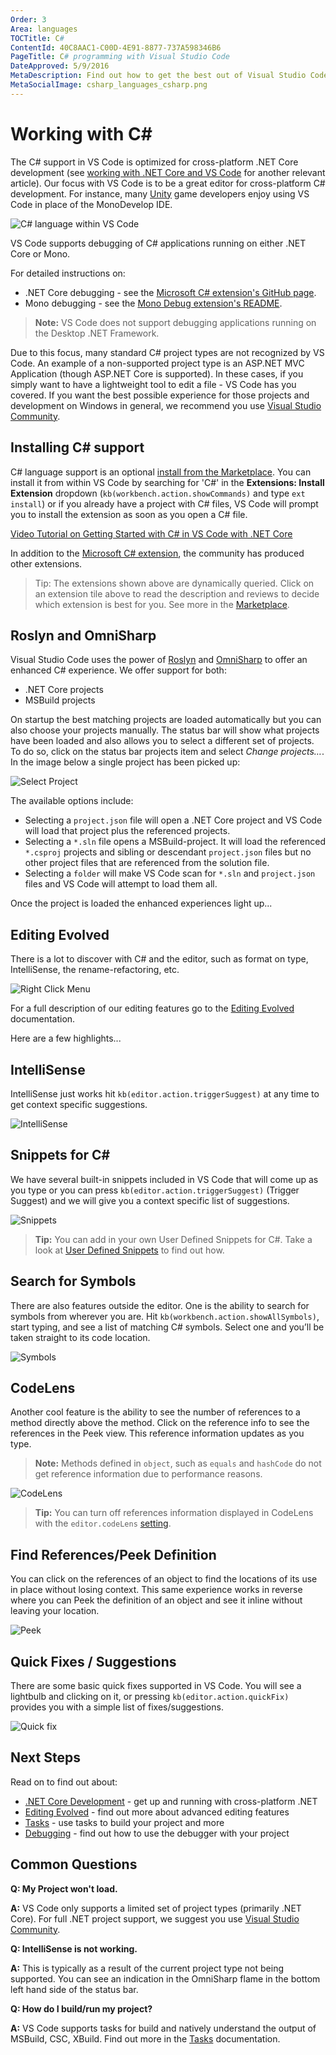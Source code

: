 ```yaml
---
Order: 3
Area: languages
TOCTitle: C#
ContentId: 40C8AAC1-C00D-4E91-8877-737A598346B6
PageTitle: C# programming with Visual Studio Code
DateApproved: 5/9/2016
MetaDescription: Find out how to get the best out of Visual Studio Code and C#.
MetaSocialImage: csharp_languages_csharp.png
---
```


# Working with C&#35;

The C# support in VS Code is optimized for cross-platform .NET Core development (see [working with .NET Core and VS Code](/docs/other/dotnet.md) for another relevant article).  Our focus with VS Code is to be a great editor for cross-platform C# development.  For instance, many [Unity](/docs/other/unity.md) game developers enjoy using VS Code in place of the MonoDevelop IDE.

![C# language within VS Code](images/csharp/c_sharp_hero.png)

VS Code supports debugging of C# applications running on either .NET Core or Mono. 

For detailed instructions on: 

* .NET Core debugging - see the [Microsoft C# extension's GitHub page](https://github.com/OmniSharp/omnisharp-vscode/blob/master/debugger.md).
* Mono debugging - see the [Mono Debug extension's README](https://marketplace.visualstudio.com/items?itemName=ms-vscode.mono-debug).

>**Note:** VS Code does not support debugging applications running on the Desktop .NET Framework.

Due to this focus, many standard C# project types are not recognized by VS Code.  An example of a non-supported project type is an ASP.NET MVC Application (though ASP.NET Core is supported).  In these cases, if you simply want to have a lightweight tool to edit a file - VS Code has you covered.  If you want the best possible experience for those projects and development on Windows in general, we recommend you use [Visual Studio Community](https://www.visualstudio.com/products/visual-studio-community-vs).

## Installing C&#35; support

C# language support is an optional [install from the Marketplace](https://marketplace.visualstudio.com/items?itemName=ms-vscode.csharp). You can install it from within VS Code by searching for 'C#' in the **Extensions: Install Extension** dropdown (`kb(workbench.action.showCommands)` and type `ext install`) or if you already have a project with C# files, VS Code will prompt you to install the extension as soon as you open a C# file.

[Video Tutorial on Getting Started with C# in VS Code with .NET Core](https://channel9.msdn.com/Blogs/dotnet/Get-started-with-VS-Code-using-CSharp-and-NET-Core)

In addition to the [Microsoft C# extension](https://marketplace.visualstudio.com/items?itemName=ms-vscode.csharp), the community has produced other extensions. 

<div class="marketplace-extensions-csharp"></div>

> Tip: The extensions shown above are dynamically queried. Click on an extension tile above to read the description and reviews to decide which extension is best for you. See more in the [Marketplace](https://marketplace.visualstudio.com).

## Roslyn and OmniSharp

Visual Studio Code uses the power of [Roslyn](https://github.com/dotnet/roslyn) and [OmniSharp](http://www.omnisharp.net) to offer an enhanced C# experience.  We offer support for both:

- .NET Core projects
- MSBuild projects

On startup the best matching projects are loaded automatically but you can also choose your projects manually.  The status bar will show what projects have been loaded and also allows you to select a different set of projects. To do so, click on the status bar projects item and select *Change projects…*.  In the image below a single project has been picked up:

![Select Project](images/csharp/selectproject.png)

The available options include:

* Selecting a ```project.json``` file will open a .NET Core project and VS Code will load that project plus the referenced projects.
* Selecting a ```*.sln``` file opens a MSBuild-project. It will load the referenced ```*.csproj``` projects and sibling or descendant ```project.json``` files but no other project files that are referenced from the solution file.
* Selecting a ```folder``` will make VS Code scan for ```*.sln``` and ```project.json``` files and VS Code will attempt to load them all.

Once the project is loaded the enhanced experiences light up...

## Editing Evolved

There is a lot to discover with C# and the editor, such as format on type, IntelliSense, the rename-refactoring, etc.

![Right Click Menu](images/csharp/editingevolved.png)

For a full description of our editing features go to the [Editing Evolved](/docs/editor/editingevolved.md) documentation.

Here are a few highlights...

## IntelliSense

IntelliSense just works hit `kb(editor.action.triggerSuggest)` at any time to get context specific suggestions.

![IntelliSense](images/csharp/intellisense.png)

## Snippets for C&#35;

We have several built-in snippets included in VS Code that will come up as you type or you can press `kb(editor.action.triggerSuggest)` (Trigger Suggest) and we will give you a context specific list of suggestions.

![Snippets](images/csharp/snippet.png)

>**Tip:** You can add in your own User Defined Snippets for C#.  Take a look at [User Defined Snippets](/docs/customization/userdefinedsnippets.md) to find out how.

## Search for Symbols

There are also features outside the editor. One is the ability to search for symbols from wherever you are. Hit `kb(workbench.action.showAllSymbols)`, start typing, and see a list of matching C# symbols. Select one and you’ll be taken straight to its code location.

![Symbols](images/csharp/symbols.png)

## CodeLens

Another cool feature is the ability to see the number of references to a method directly above the method. Click on the reference info to see the references in the Peek view.  This reference information updates as you type.

>**Note:** Methods defined in `object`, such as `equals` and `hashCode` do not get reference information due to performance reasons.

![CodeLens](images/csharp/codelens.png)

>**Tip:** You can turn off references information displayed in CodeLens with the `editor.codeLens` [setting](/docs/customization/userandworkspace.md).

## Find References/Peek Definition

You can click on the references of an object to find the locations of its use in place without losing context.  This same experience works in reverse where you can Peek the definition of an object and see it inline without leaving your location.

![Peek](images/csharp/peek.png)

## Quick Fixes / Suggestions

There are some basic quick fixes supported in VS Code.  You will see a lightbulb and clicking on it, or pressing `kb(editor.action.quickFix)` provides you with a simple list of fixes/suggestions.

![Quick fix](images/csharp/lightbulb.png)

## Next Steps

Read on to find out about:

* [.NET Core Development](/docs/other/dotnet.md) - get up and running with cross-platform .NET
* [Editing Evolved](/docs/editor/editingevolved.md) - find out more about advanced editing features
* [Tasks](/docs/editor/tasks.md) - use tasks to build your project and more
* [Debugging](/docs/editor/debugging.md) - find out how to use the debugger with your project

## Common Questions

**Q: My Project won't load.**

**A:** VS Code only supports a limited set of project types (primarily .NET Core).  For full .NET project support, we suggest you use [Visual Studio Community](https://www.visualstudio.com/products/visual-studio-community-vs).

**Q: IntelliSense is not working.**

**A:** This is typically as a result of the current project type not being supported.  You can see an indication in the OmniSharp flame in the bottom left hand side of the status bar.

**Q: How do I build/run my project?**

**A:** VS Code supports tasks for build and natively understand the output of MSBuild, CSC, XBuild.  Find out more in the [Tasks](/docs/editor/tasks.md) documentation.

